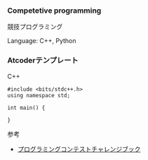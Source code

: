 ### Competetive programming
競技プログラミング

Language: C++, Python

### Atcoderテンプレート
C++
```
#include <bits/stdc++.h>
using namespace std;

int main() {

}
```

参考
* [プログラミングコンテストチャレンジブック](https://www.amazon.co.jp/プログラミングコンテストチャレンジブック-第2版-～問題解決のアルゴリズム活用力とコーディングテクニックを鍛える～-秋葉拓哉/dp/4839941068/ref=pd_lpo_14_img_0/357-5442397-9288330?_encoding=UTF8&pd_rd_i=4839941068&pd_rd_r=057fb445-9023-46e8-8983-374dbc092e22&pd_rd_w=Ehy0N&pd_rd_wg=N78a3&pf_rd_p=4b55d259-ebf0-4306-905a-7762d1b93740&pf_rd_r=XY1XCRWXX1JNBP1F6QM1&psc=1&refRID=XY1XCRWXX1JNBP1F6QM1)
